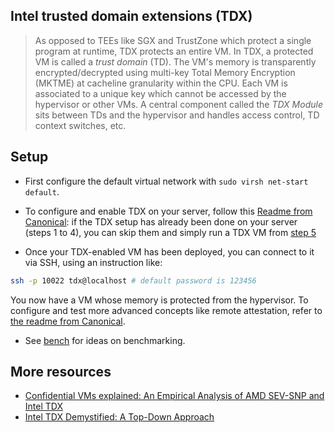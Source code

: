 ## Intel trusted domain extensions (TDX)
> As opposed to TEEs like SGX and TrustZone which protect a single program at runtime, TDX protects an entire VM. In TDX, a protected VM is called a _trust domain_ (TD).
The VM's memory is transparently encrypted/decrypted using multi-key Total Memory Encryption (MKTME) at cacheline granularity within the CPU. Each VM is associated to a unique key which cannot be accessed by the hypervisor or other VMs. A central component called the *TDX Module* sits between TDs and the hypervisor and handles access control, TD context switches, etc.
  
## Setup 
- First configure the default virtual network with `sudo virsh net-start default`.
- To configure and enable TDX on your server, follow this [Readme from Canonical](https://github.com/canonical/tdx/blob/3.3/README.md): if the TDX setup has already been done on your server (steps 1 to 4), you can skip them and simply run a TDX VM from [step 5](https://github.com/canonical/tdx/tree/3.3?tab=readme-ov-file#5-create-td-image)

- Once your TDX-enabled VM has been deployed, you can connect to it via SSH, using an instruction like:
```bash
ssh -p 10022 tdx@localhost # default password is 123456
```
You now have a VM whose memory is protected from the hypervisor. To configure and test more advanced concepts like remote attestation, refer to [the readme from Canonical](https://github.com/canonical/tdx/blob/3.3/README.md#setup-remote-attestation).



<!--On the host, you can run `ip neigh show dev virbr0` to check for your VM's IP address.-->

- See [bench](./bench.md) for ideas on benchmarking.

## More resources
- [Confidential VMs explained: An Empirical Analysis of AMD SEV-SNP and Intel TDX](https://dl.acm.org/doi/pdf/10.1145/3700418)
- [Intel TDX Demystified: A Top-Down Approach](https://arxiv.org/pdf/2303.15540)
